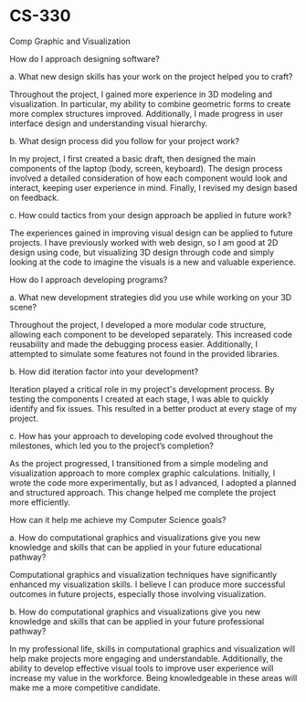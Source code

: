 # CS-330
Comp Graphic and Visualization


How do I approach designing software?

a. What new design skills has your work on the project helped you to craft?

Throughout the project, I gained more experience in 3D modeling and visualization. In particular, my ability to combine geometric forms to create more complex structures improved. Additionally, I made progress in user interface design and understanding visual hierarchy.

b. What design process did you follow for your project work?

In my project, I first created a basic draft, then designed the main components of the laptop (body, screen, keyboard). The design process involved a detailed consideration of how each component would look and interact, keeping user experience in mind. Finally, I revised my design based on feedback.

c. How could tactics from your design approach be applied in future work?

The experiences gained in improving visual design can be applied to future projects. I have previously worked with web design, so I am good at 2D design using code, but visualizing 3D design through code and simply looking at the code to imagine the visuals is a new and valuable experience.

How do I approach developing programs?

a. What new development strategies did you use while working on your 3D scene?

Throughout the project, I developed a more modular code structure, allowing each component to be developed separately. This increased code reusability and made the debugging process easier. Additionally, I attempted to simulate some features not found in the provided libraries.

b. How did iteration factor into your development?

Iteration played a critical role in my project's development process. By testing the components I created at each stage, I was able to quickly identify and fix issues. This resulted in a better product at every stage of my project.

c. How has your approach to developing code evolved throughout the milestones, which led you to the project’s completion?

As the project progressed, I transitioned from a simple modeling and visualization approach to more complex graphic calculations. Initially, I wrote the code more experimentally, but as I advanced, I adopted a planned and structured approach. This change helped me complete the project more efficiently.

How can it help me achieve my Computer Science goals?

a. How do computational graphics and visualizations give you new knowledge and skills that can be applied in your future educational pathway?

Computational graphics and visualization techniques have significantly enhanced my visualization skills. I believe I can produce more successful outcomes in future projects, especially those involving visualization.

b. How do computational graphics and visualizations give you new knowledge and skills that can be applied in your future professional pathway?

In my professional life, skills in computational graphics and visualization will help make projects more engaging and understandable. Additionally, the ability to develop effective visual tools to improve user experience will increase my value in the workforce. Being knowledgeable in these areas will make me a more competitive candidate.

